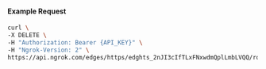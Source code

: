 <!-- Code generated for API Clients. DO NOT EDIT. -->

#### Example Request

```bash
curl \
-X DELETE \
-H "Authorization: Bearer {API_KEY}" \
-H "Ngrok-Version: 2" \
https://api.ngrok.com/edges/https/edghts_2nJI3cIfTLxFNxwdmQplLmbLVQQ/routes/edghtsrt_2nJI3Zyd4PKkJVBPGpkEjYJJS8y/circuit_breaker
```
